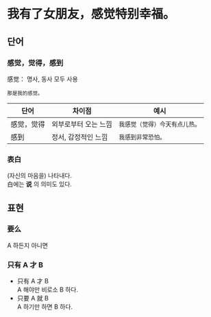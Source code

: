 # 我有了女朋友，感觉特别幸福。
## 단어
### 感觉，觉得，感到
感觉： 명사, 동사 모두 사용
```
那是我的感觉。
```
|단어|차이점|예시|
|---|----|---|
|感觉，觉得|외부로부터 오는 느낌|```我感觉（觉得）今天有点儿热。```|
|感到| 정서, 감정적인 느낌|```我感到非常恐怕。```|

### 表白
(자신의 마음을) 나타내다.  
白에는 __说__ 의 의미도 있다.

## 표현
### 要么
A 하든지 아니면

### 只有 A 才 B
+ 只有 A 才 B  
A 해야만 비로소 B 하다.
+ 只要 A 就 B  
A 하기만 하면 B 하다.
